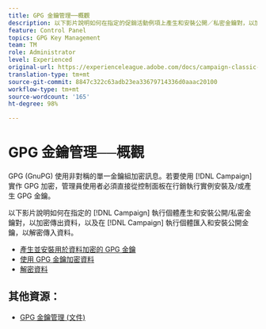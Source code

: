 ```yaml
---
title: GPG 金鑰管理──概觀
description: 以下影片說明如何在指定的促銷活動例項上產生和安裝公開／私密金鑰對，以加密傳出資料，以及在促銷活動例項上匯入和安裝公開金鑰，以解密傳入資料。
feature: Control Panel
topics: GPG Key Management
team: TM
role: Administrator
level: Experienced
original-url: https://experienceleague.adobe.com/docs/campaign-classic-learn/tutorials/administrating/control-panel-acc/gpg-key-management/gpg-key-management-overview.html
translation-type: tm+mt
source-git-commit: 8847c322c63adb23ea33679714336d0aaac20100
workflow-type: tm+mt
source-wordcount: '165'
ht-degree: 98%

---
```



# GPG 金鑰管理──概觀

GPG (GnuPG) 使用非對稱的單一金鑰組加密訊息。若要使用 [!DNL Campaign] 實作 GPG 加密，管理員使用者必須直接從控制面板在行銷執行實例安裝及/或產生 GPG 金鑰。

以下影片說明如何在指定的 [!DNL Campaign] 執行個體產生和安裝公開/私密金鑰對，以加密傳出資料，以及在 [!DNL Campaign] 執行個體匯入和安裝公開金鑰，以解密傳入資料。

* [產生並安裝用於資料加密的 GPG 金鑰](./generating-and-installing-gpg-keys-for-data-encryption.md)
* [使用 GPG 金鑰加密資料](./using-a-gpg-key-to-encrypt-data.md)
* [解密資料](./decrypting-data.md)

## 其他資源：

* [GPG 金鑰管理 (文件)](https://docs.adobe.com/content/help/zh-Hant/control-panel/using/instances-settings/gpg-keys-management.html)
